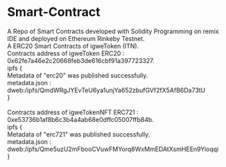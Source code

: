 # Smart-Contract
A Repo of Smart Contracts developed with Solidity Programming on remix IDE and deployed on Ethereum Rinkeby Testnet. <br>
A ERC20 Smart Contracts of igweToken (ITN).  <br>
Contracts address of igweToken ERC20 : 0x62fe7a46e2c20668feb3de616cbf91a397723327. <br>
ipfs { <br>
    Metadata of "erc20" was published successfully. <br>
metadata.json : 
dweb:/ipfs/QmdWRgJYEvTeU6ya1unjYa652zbufGVf2fX5AfB6Da73tU <br>
} <br>
<br>
Contracts address of igweTokenNFT ERC721 : 0xe53736b1af8b6c3b4a4ab68e0dffc05007ffb84b. <br>
ipfs { <br>
    Metadata of "erc721" was published successfully. <br>
    metadata.json : 
dweb:/ipfs/Qme5uzU2mFbooCVuwFMYorq8WxMmEDAtXsmHEEn9Yioqqi <br>
}<br>